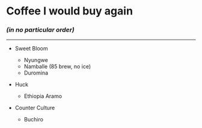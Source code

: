 # Coffee I would buy again
### _(in no particular order)_

---

-   Sweet Bloom
    -   Nyungwe
    -   Namballe (85 brew, no ice)
    -   Duromina

-   Huck
    -   Ethiopia Aramo

-   Counter Culture
    -   Buchiro